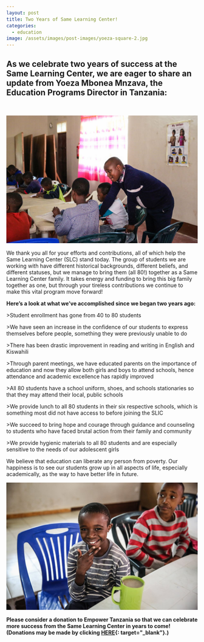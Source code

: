 ```yaml
---
layout: post
title: Two Years of Same Learning Center!
categories:
  - education
image: /assets/images/post-images/yoeza-square-2.jpg
---
```


## As we celebrate two years of success at the Same Learning Center, we are eager to share an update from Yoeza Mbonea Mnzava, the Education Programs Director in Tanzania:

&nbsp;

![](/uploads/yoeza-teaching.jpg)

We thank you all for your efforts and contributions, all of which help the Same Learning Center (SLC) stand today. The group of students we are working with have different historical backgrounds, different beliefs, and different statuses, but we manage to bring them (all 80\!) together as a Same Learning Center family. It takes energy and funding to bring this big family together as one, but through your tireless contributions we continue to make this vital program move forward\!&nbsp;

**Here’s a look at what we’ve accomplished since we began two years ago:**

&gt;Student enrollment has gone from 40 to 80 students

&gt;We have seen an increase in the confidence of our students to express themselves before people, something they were previously unable to do

&gt;There has been drastic improvement in reading and writing in English and Kiswahili

&gt;Through parent meetings, we have educated parents on the importance of education and now they allow both girls and boys to attend schools, hence attendance and academic excellence has rapidly improved

&gt;All 80 students have a school uniform, shoes, and schools stationaries so that they may attend their local, public schools

&gt;We provide lunch to all 80 students in their six respective schools, which is something most did not have access to before joining the SLIC

&gt;We succeed to bring hope and courage through guidance and counseling to students who have faced brutal action from their family and community&nbsp;

&gt;We provide hygienic materials to all 80 students and are especially sensitive to the needs of our adolescent girls

We believe that education can liberate any person from poverty. Our happiness is to see our students grow up in all aspects of life, especially academically, as the way to have better life in future.

![](/uploads/student-at-slc.jpg)

**Please consider a donation to Empower Tanzania so that we can celebrate more success from the Same Learning Center in years to come\! (Donations may be made by clicking [HERE](https://empowertz.org/donate/){: target="_blank"}.)**